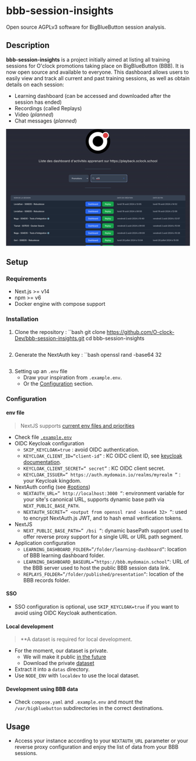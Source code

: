 # bbb-session-insights

Open source AGPLv3 software for BigBlueButton session analysis.

## Description

**bbb-session-insights** is a project initially aimed at listing all training sessions for O'clock promotions taking place on BigBlueButton (BBB). It is now open source and available to everyone. This dashboard allows users to easily view and track all current and past training sessions, as well as obtain details on each session:
- Learning dashboard (can be accessed and downloaded after the session has ended)
- Recordings (called Replays)
- Video (*planned*)
- Chat messages (*planned*)

![Preview of bbb-session-insights software](docs/img/image.png)

## Setup

### Requirements

- Next.js >= v14
- npm >= v6
- Docker engine with compose support

### Installation

1. Clone the repository :
    ``bash
    git clone https://github.com/O-clock-Dev/bbb-session-insights.git
    cd bbb-session-insights
    ```
2. Generate the NextAuth key :
    ``bash
    openssl rand -base64 32
    ```
3. Setting up an `.env` file
    * Draw your inspiration from `.example.env`.
    * Or the [Configuration](#configuration) section.

### Configuration

#### env file

> NextJS supports [current env files and priorities](https://nextjs.org/docs/pages/building-your-application/configuring/environment-variables)

* Check file [`.example.env`](.example.env)
* OIDC Keycloak configuration
    * `SKIP_KEYCLOAK=true` : avoid OIDC authentication.
    * `KEYCLOAK_CLIENT_ID=“client-id”` : KC OIDC client ID, see [keycloak documentation](https://www.keycloak.org/docs/latest/server_admin/#_identity_broker_oidc).
    * `KEYCLOAK_CLIENT_SECRET=“ secret”` : KC OIDC client secret.
    * `KEYCLOAK_ISSUER=” https://auth.mydomain.io/realms/myrealm ”` : your Keycloak kingdom.
* NextAuth config (see [#options](https://next-auth.js.org/configuration/options))
    * `NEXTAUTH_URL=” http://localhost:3000 ”`: environment variable for your site's canonical URL, supports dynamic base path via `NEXT_PUBLIC_BASE_PATH`.
    * `NEXTAUTH_SECRET=” <output from openssl rand -base64 32> ”`: used to encrypt NextAuth.js JWT, and to hash email verification tokens.
* NextJS
    * `NEXT_PUBLIC_BASE_PATH=” /bsi ”`: dynamic basePath support used to offer reverse proxy support for a single URL or URL path segment.
* Application configuration
    * `LEARNING_DASHBOARD_FOLDER=”/folder/learning-dashboard”`: location of BBB learning dashboard folder.
    * `LEARNING_DASHBOARD_BASEURL=”https://bbb.mydomain.school”`: URL of the BBB server used to host the public BBB session data link.
    * `REPLAYS_FOLDER=”/folder/published/presentation”`: location of the BBB records folder.

#### SSO

* SSO configuration is optional, use `SKIP_KEYCLOAK=true` if you want to avoid using OIDC Keycloak authentication.

#### Local development

> **A dataset is required for local development.

* For the moment, our dataset is private.
    * We will make it public [in the future](https://github.com/O-clock-Dev/bbb-session-insights/issues/16)
    * Download the private [dataset](https://drive.google.com/file/d/1772JIiIe9WbYtItGNp-nyCT4z0i5AZxK/view?usp=sharing)
* Extract it into a `datas` directory.
* Use `NODE_ENV` with `localdev` to use the local dataset.

#### Development using BBB data

* Check `compose.yaml` and `.example.env` and mount the `/var/bigbluebutton` subdirectories in the correct destinations.

## Usage

* Access your instance according to your `NEXTAUTH_URL` parameter or your reverse proxy configuration and enjoy the list of data from your BBB sessions.